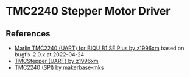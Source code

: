 # TMC2240 Stepper Motor Driver

## References

- [Marlin TMC2240 (UART) for BIQU B1 SE Plus by z1996xm](//github.com/z1996xm/B1-SE-Plus-TMC2240/commits/main/) based on bugfix-2.0.x at 2022-04-24
- [TMCStepper (UART) by z1996xm](//github.com/z1996xm/TMC2240-Lib)
- [TMC2240 (SPI) by makerbase-mks](//github.com/makerbase-mks/TMC2240-LIB)
